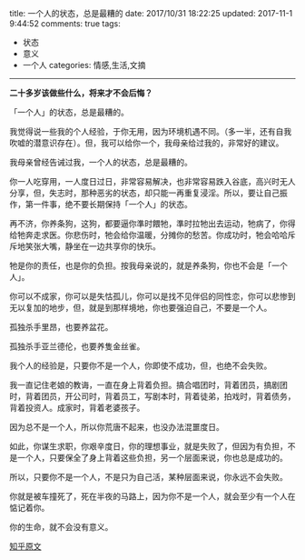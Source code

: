 title: 一个人的状态，总是最糟的
date: 2017/10/31 18:22:25
updated: 2017-11-1 9:44:52
comments: true
tags: 
 - 状态
 - 意义
 - 一个人
categories: 情感,生活,文摘
----------

**二十多岁该做些什么，将来才不会后悔？**
<!-- more -->
「一个人」的状态，总是最糟的。

我觉得说一些我的个人经验，于你无用，因为环境机遇不同。（多一半，还有自我吹嘘的潜意识存在）。但，我可以给你一个，我母亲给过我的，非常好的建议。

我母亲曾经告诫过我，一个人的状态，总是最糟的。

你一人吃穿用，一人度日过日，非常容易解决，也非常容易跌入谷底，高兴时无人分享，但，失志时，那种恶劣的状态，却只能一再重复浸淫。所以，要让自己振作，第一件事，绝不要长期保持「一个人」的状态。

再不济，你养条狗，这狗，都要逼你準时餵牠，準时拉牠出去运动，牠病了，你得给牠奔走求医。你悲伤时，牠会给你温暖，分摊你的愁苦。你成功时，牠会哈哈斥斥地笑张大嘴，静坐在一边共享你的快乐。

牠是你的责任，也是你的负担。按我母亲说的，就是养条狗，你也不会是「一个人」。

你可以不成家，你可以是失怙孤儿，你可以是找不见伴侣的同性恋，你可以悲惨到无以复加的地步，但，就是到那样境地，你也要强迫自己，不要是一个人。

孤独杀手里昂，也要养盆花。

孤独杀手亚兰德伦，也要养隻金丝雀。

我个人的经验是，只要你不是一个人，你即使不成功，但，也绝不会失败。

我一直记住老娘的教诲，一直在身上背着负担。搞合唱团时，背着团员，搞剧团时，背着团员，开公司时，背着员工，写剧本时，背着徒弟，拍戏时，背着债务，背着投资人。成家时，背着老婆孩子。

因为总不是一个人，所以你荒唐不起来，也没办法混噩度日。

如此，你谋生求职，你艰辛度日，你的理想事业，就是失败了，但因为有负担，不是一个人，只要保全了身上背着这些负担，另一个层面来说，你也总是成功的。

所以，只要你不是一个人，不是只为自己活，某种层面来说，你永远不会失败。

你就是被车撞死了，死在半夜的马路上，因为你不是一个人，就会至少有一个人在惦记着你。

你的生命，就不会没有意义。

[知乎原文](https://www.zhihu.com/question/20151457)


